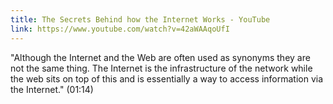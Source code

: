 ```yaml
---
title: The Secrets Behind how the Internet Works - YouTube
link: https://www.youtube.com/watch?v=42aWAAqoUfI
---
```

"Although the Internet and the Web are often used as synonyms they are not the same thing. The Internet is the infrastructure of the network while the web sits on top of this and is essentially a way to access information via the Internet." (01:14)